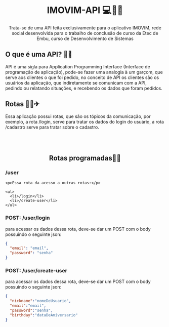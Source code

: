 <main>
  <h1 align="center">IMOVIM-API 💻👨‍💻</h1>
  <p align="center">Trata-se de uma API feita exclusivamente para o aplicativo IMOVIM, rede social desenvolvida para o trabalho de conclusão de curso da Etec de Embu, curso de Desenvolvimento de Sistemas</p>
</main>

<section>
  <h2>O que é uma API? 🧐🤨</h2>
  <p>
    API é uma sigla para Application Programming Interface (Interface de programação de aplicação), 
    pode-se fazer uma analogia à um garçom, que serve aos clientes o que foi pedido, no conceito de API
    os clientes são os usuários da aplicação, que indiretamente se comunicam com a API, pedindo ou relatando
    situações, e recebendo os dados que foram pedidos.
  </p>
  
  
  <h2>Rotas 🚗🚙✈</h2>
  <p>
    Essa aplicação possui rotas, que são os tópicos da comunicação, por exemplo, a rota /login, serve para tratar os dados
    do login do usuário, a rota /cadastro serve para tratar sobre o cadastro.
  </p>
</section>

<br>
<br>
  
<section>
  <h2 align="center">Rotas programadas👩‍💻</h2>
  
  <section>
    <h3>/user</h3>
    
    <p>Essa rota da acesso a outras rotas:</p>
    
    <ul>
      <li>/login</li>
      <li>/create-user</li>
    </ul>
  </section>
  
  
  <h3>POST: /user/login</h3>
  <p>
    para acessar os dados dessa rota, deve-se dar um POST com o body possuindo o seguinte json:
  </p>
  
  ```json
  {
    "email": "email",
    "password": "senha"
  }
  ```
  
  <h3>POST: /user/create-user</h3>
  <p>
    para acessar os dados dessa rota, deve-se dar um POST com o body possuindo o seguinte json:
  </p>
  
  ```json
  {
    "nickname":"nomeDeUsuario",
    "email":"email",
    "password":"senha",
    "birthday":"dataDeAniversario"
  }
  ```
</section>
